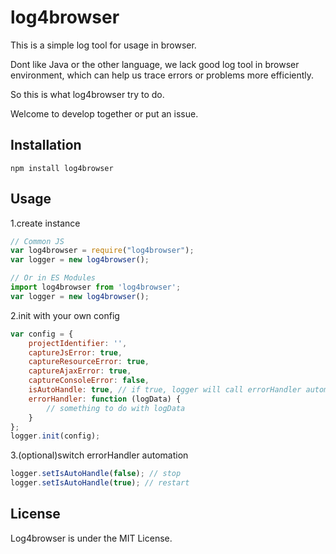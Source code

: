 # log4browser

This is a simple log tool for usage in browser.

Dont like Java or the other language, we lack good log tool in browser environment, which can help us trace errors or problems more efficiently.

So this is what log4browser try to do.

Welcome to develop together or put an issue.

## Installation

```shell script
npm install log4browser
```

## Usage
1.create instance
```javascript
// Common JS
var log4browser = require("log4browser");
var logger = new log4browser();
```

```javascript
// Or in ES Modules
import log4browser from 'log4browser';
var logger = new log4browser();
```

2.init with your own config
```javascript
var config = {
    projectIdentifier: '',
    captureJsError: true,
    captureResourceError: true,
    captureAjaxError: true,
    captureConsoleError: false,
    isAutoHandle: true, // if true, logger will call errorHandler automatically
    errorHandler: function (logData) {
        // something to do with logData
    }
};
logger.init(config);
```

3.(optional)switch errorHandler automation
```javascript
logger.setIsAutoHandle(false); // stop
logger.setIsAutoHandle(true); // restart
```

## License
Log4browser is under the MIT License.